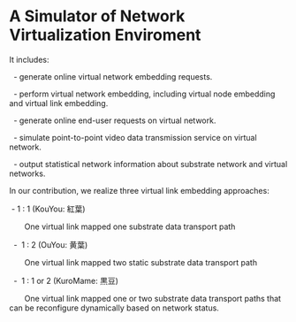 # A Simulator of Network Virtualization Enviroment


It includes:

   - generate online virtual network embedding requests.

   - perform virtual network embedding, including virtual node embedding and virtual link embedding.  

   - generate online end-user requests on virtual network.

   - simulate point-to-point video data transmission service on virtual network.

   - output statistical network information about substrate network and virtual networks.
 

In our contribution, we realize three virtual link embedding approaches:

   -  1 : 1  (KouYou: 紅葉)
   
        One virtual link mapped one substrate data transport path

   -  1 : 2  (OuYou: 黄葉)
   
        One virtual link mapped two static substrate data transport path
        
   -  1 : 1 or 2 (KuroMame: 黒豆)
   
        One virtual link mapped one or two substrate data transport paths that can be reconfigure dynamically based on network status.


